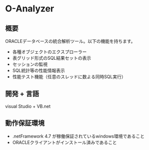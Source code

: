 # O-Analyzer

## 概要

ORACLEデータベースの統合解析ツール。以下の機能を持ちます。
- 各種オブジェクトのエクスプローラー
- 表グリッド形式のSQL結果セットの表示
- セッションの監視
- SQL統計等の性能情報表示
- 性能テスト機能（任意のスレッドに数よる同時SQL実行）

## 開発 + 言語
visual Studio + VB.net

## 動作保証環境
- .netFramework 4.7 が稼働保証されているwindows環境であること
- ORACLEクライアントがインストール済みであること
